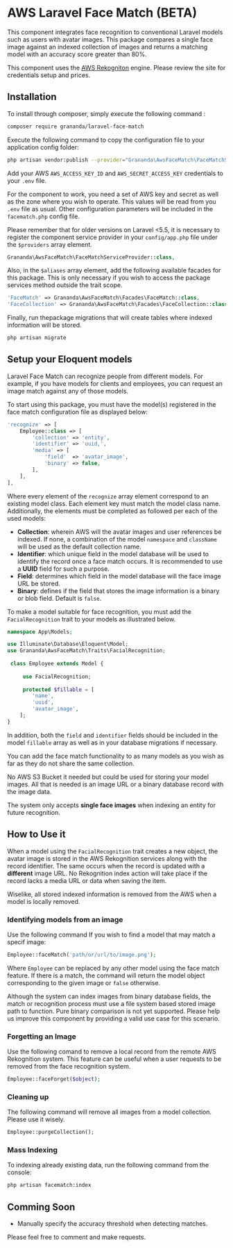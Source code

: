 
  
# AWS Laravel Face Match  (BETA)  
This component integrates face recognition to conventional Laravel models such as users with avatar images. This package compares a single face image against an indexed collection of images and returns a matching model with an accuracy score greater than 80%.  
  
This component uses the  [AWS Rekogniton](https://aws.amazon.com/es/rekognition/) engine. Please review the site for credentials setup and prices.

## Installation    
 To install through composer, simply execute the following command :    
```sh 
composer require grananda/laravel-face-match  
```  
Execute the following command to copy the configuration file to your application config folder:  
  
```sh  
php artisan vendor:publish --provider="Grananda\AwsFaceMatch\FaceMatchServiceProvider"  
```  
  
Add your AWS `AWS_ACCESS_KEY_ID` and `AWS_SECRET_ACCESS_KEY` credentials to your `.env` file.  
  
For the component to work, you need a set of AWS key and secret as well as the zone where you wish to operate. This values will be read from you `.env` file as usual. Other configuration parameters will be included in the `facematch.php` config file.
  
Please remember that for older versions on Laravel <5.5, it is necessary to register the component service provider in your `config/app.php` file under the `$providers` array element.  
  
```php  
Grananda\AwsFaceMatch\FaceMatchServiceProvider::class,  
```  
  
Also, in the `$aliases` array element, add the following available facades for this package.  This is only necessary if you wish to access the package services method outside the trait scope.
  
```php  
'FaceMatch' => Grananda\AwsFaceMatch\Facades\FaceMatch::class,
'FaceCollection' => Grananda\AwsFaceMatch\Facades\FaceCollection::class,  
```  
Finally, run thepackage migrations that will create tables where indexed information will be stored.
```php  
php artisan migrate 
``` 

  ## Setup your Eloquent models  
Laravel Face Match can recognize people from different models. For example, if you have models for clients and employees, you can request an image match against any of those models.

To start using this package, you must have the model(s) registered in the face match configuration file as displayed below:

``` php
'recognize' => [  
    Employee::class => [  
        'collection' => 'entity',  
        'identifier' => 'uuid,',  
        'media' => [
	        'field'  => 'avatar_image',
	        'binary' => false,
	    ],
    ],
],
```

 Where every element of the `recognize` array element correspond to an existing model class. Each element key must match the model class name. Additionally, the elements must be completed as followed per each of the used models:
 

 - **Collection**:  wherein AWS will the avatar images and user references be indexed. If none, a combination of the model `namespace` and `className` will be used as the default collection name.
 - **Identifier**: which unique field in the model database will be used to identify the record once a face match occurs. It is recommended to use a **UUID** field for such a purpose.  
 - **Field**: determines which field in the model database will the face image URL be stored.
 - **Binary**: defines if the field that stores the image information is a binary or blob field. Default is `false`.
    
To make a model suitable for face recognition, you must add the `FacialRecognition` trait to your models as illustrated below.    
    
```php 
namespace App\Models;    

use Illuminate\Database\Eloquent\Model; 
use Grananda\AwsFaceMatch\Traits\FacialRecognition;    
 
 class Employee extends Model {  
 
     use FacialRecognition;  
 
     protected $fillable = [
        'name',
        'uuid',
        'avatar_image',
    ];   
} 
```    
In addition, both the `field` and `identifier` fields should be included in the model `fillable` array as well as in your database migrations if necessary.  
  
You can add the face match functionality to as many models as you wish as far as they do not share the same collection.  
  
No AWS S3 Bucket it needed but could be used for storing your model images. All that is needed is an image URL or a binary database record with the image data.  
  
The system only accepts **single face images** when indexing an entity for future recognition.  
   
 ## How to Use it  
When a model using the `FacialRecognition` trait creates a new object, the avatar image is stored in the AWS Rekognition services along with the record identifier. The same occurs when the record is updated with a **different** image URL. No Rekognition index action will take place if the record lacks a media URL or data when saving the item.  

Wiselike, all stored indexed information is removed from the AWS when a model is locally removed.
  
### Identifying models from an image  
Use the following command If you wish to find a model that may match a specif image:
  
```php 
Employee::faceMatch('path/or/url/to/image.png');  
```  
Where `Employee` can be replaced by any other model using the face match feature. If there is a match, the command will return the model object corresponding to the given image or `false` otherwise.  

Although the system can index images from binary database fields, the match or recognition process must use a file system based stored image path to function. Pure binary comparison is not yet supported. Please help us improve this component by providing a valid use case for this scenario.
  
### Forgetting an Image
Use the following comand to remove a local record from the remote AWS Rekognition system. This feature can be useful when a user requests to be removed from the face recognition system.
```php 
Employee::faceForget($object);  
```

### Cleaning up  
The following command will remove all images from a model collection. Please use it wisely.  
```php 
Employee::purgeCollection();  
```
### Mass Indexing  
To indexing already existing data, run the following command from the console:

```sh 
php artisan facematch:index
```
  
## Comming Soon  
- Manually specify the accuracy threshold when detecting matches.  
  
Please feel free to comment and make requests.
